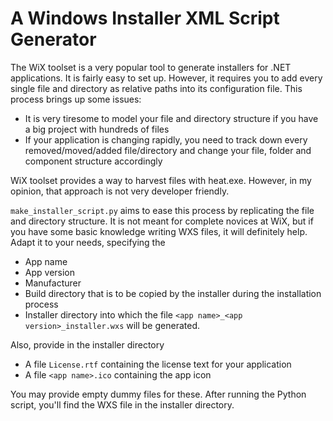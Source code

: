 # A Windows Installer XML Script Generator

The WiX toolset is a very popular tool to generate installers for .NET applications. It is fairly
easy to set up. However, it requires you to add every single file and directory as relative paths
into its configuration file. This process brings up some issues:

* It is very tiresome to model your file and directory structure if you have a big project with
    hundreds of files
* If your application is changing rapidly, you need to track down every removed/moved/added
    file/directory and change your file, folder and component structure accordingly

WiX toolset provides a way to harvest files with heat.exe. However, in my opinion, that approach
is not very developer friendly.

`make_installer_script.py` aims to ease this process by replicating the file and directory
structure. It is not meant for complete novices at WiX, but if you have some basic knowledge
writing WXS files, it will definitely help. Adapt it to your needs, specifying the

* App name
* App version
* Manufacturer
* Build directory that is to be copied by the installer during the installation process
* Installer directory into which the file `<app name>_<app version>_installer.wxs` will be generated.

Also, provide in the installer directory

* A file `License.rtf` containing the license text for your application
* A file `<app name>.ico` containing the app icon

You may provide empty dummy files for these. After running the Python script, you'll find the WXS
file in the installer directory.
